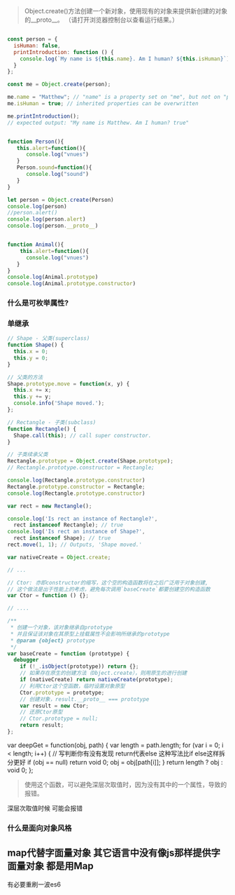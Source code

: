 > Object.create()方法创建一个新对象，使用现有的对象来提供新创建的对象的__proto__。 （请打开浏览器控制台以查看运行结果。）


```javascript

const person = {
  isHuman: false,
  printIntroduction: function () {
    console.log(`My name is ${this.name}. Am I human? ${this.isHuman}`);
  }
};

const me = Object.create(person);

me.name = "Matthew"; // "name" is a property set on "me", but not on "person"
me.isHuman = true; // inherited properties can be overwritten

me.printIntroduction();
// expected output: "My name is Matthew. Am I human? true"


function Person(){
   this.alert=function(){
      console.log("vnues")
   }
   Person.sound=function(){
      console.log("sound")
   }
}

let person = Object.create(Person)
console.log(person)
//person.alert()
console.log(person.alert)
console.log(person.__proto__)


function Animal(){
    this.alert=function(){
      console.log("vnues")
   }
}
console.log(Animal.prototype)
console.log(Animal.prototype.constructor)

```

### 什么是可枚举属性?


### 单继承

```javascript
// Shape - 父类(superclass)
function Shape() {
  this.x = 0;
  this.y = 0;
}

// 父类的方法
Shape.prototype.move = function(x, y) {
  this.x += x;
  this.y += y;
  console.info('Shape moved.');
};

// Rectangle - 子类(subclass)
function Rectangle() {
  Shape.call(this); // call super constructor.
}

// 子类续承父类
Rectangle.prototype = Object.create(Shape.prototype);
// Rectangle.prototype.constructor = Rectangle;

console.log(Rectangle.prototype.constructor)
Rectangle.prototype.constructor = Rectangle;
console.log(Rectangle.prototype.constructor)

var rect = new Rectangle();

console.log('Is rect an instance of Rectangle?',
  rect instanceof Rectangle); // true
console.log('Is rect an instance of Shape?',
  rect instanceof Shape); // true
rect.move(1, 1); // Outputs, 'Shape moved.'
```

```javascript
var nativeCreate = Object.create;

// ...

// Ctor: 亦即constructor的缩写，这个空的构造函数将在之后广泛用于对象创建,
// 这个做法是出于性能上的考虑，避免每次调用`baseCreate`都要创建空的构造函数
var Ctor = function () {};

// ....

/**
 * 创建一个对象，该对象继承自prototype
 * 并且保证该对象在其原型上挂载属性不会影响所继承的prototype
 * @param {object} prototype
 */
var baseCreate = function (prototype) {
  debugger
    if (!_.isObject(prototype)) return {};
    // 如果存在原生的创建方法（Object.create），则用原生的进行创建
    if (nativeCreate) return nativeCreate(prototype);
    // 利用Ctor这个空函数，临时设置对象原型
    Ctor.prototype = prototype;
    // 创建对象，result.__proto__ === prototype
    var result = new Ctor;
    // 还原Ctor原型
    // Ctor.prototype = null;
    return result;
};
```

 var deepGet = function(obj, path) {
    var length = path.length;
    for (var i = 0; i < length; i++) {
      // 写判断你有没有发现 return代表else 这种写法比if else这样拆分更好
      if (obj == null) return void 0;
      obj = obj[path[i]];
    }
    return length ? obj : void 0;
  };



 >  使用这个函数，可以避免深层次取值时，因为没有其中的一个属性，导致的报错。

深层次取值时候 可能会报错 



### 什么是面向对象风格



## map代替字面量对象  其它语言中没有像js那样提供字面量对象 都是用Map



有必要重刷一波es6